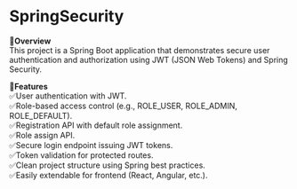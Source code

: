# SpringSecurity

**📑Overview**  
This project is a Spring Boot application that demonstrates secure user authentication and authorization using JWT (JSON Web Tokens) and Spring Security.

**🚀Features**  
✅User authentication with JWT.  
✅Role-based access control (e.g., ROLE_USER, ROLE_ADMIN, ROLE_DEFAULT).  
✅Registration API with default role assignment.  
✅Role assign API.  
✅Secure login endpoint issuing JWT tokens.  
✅Token validation for protected routes.  
✅Clean project structure using Spring best practices.  
✅Easily extendable for frontend (React, Angular, etc.).   


